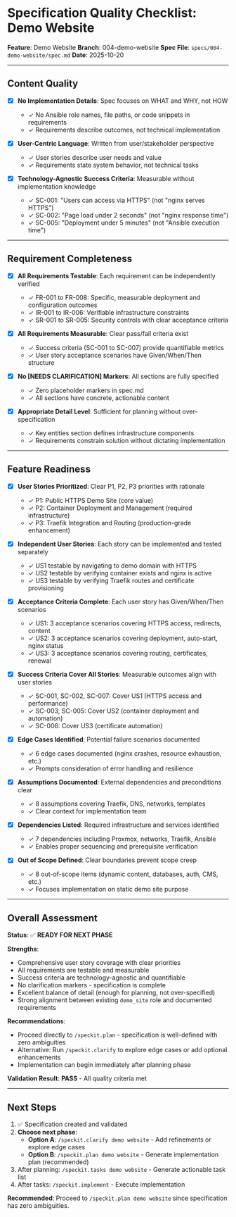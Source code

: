 # Specification Quality Checklist: Demo Website

**Feature**: Demo Website
**Branch**: 004-demo-website
**Spec File**: `specs/004-demo-website/spec.md`
**Date**: 2025-10-20

---

## Content Quality

- [x] **No Implementation Details**: Spec focuses on WHAT and WHY, not HOW
  - ✓ No Ansible role names, file paths, or code snippets in requirements
  - ✓ Requirements describe outcomes, not technical implementation

- [x] **User-Centric Language**: Written from user/stakeholder perspective
  - ✓ User stories describe user needs and value
  - ✓ Requirements state system behavior, not technical tasks

- [x] **Technology-Agnostic Success Criteria**: Measurable without implementation knowledge
  - ✓ SC-001: "Users can access via HTTPS" (not "nginx serves HTTPS")
  - ✓ SC-002: "Page load under 2 seconds" (not "nginx response time")
  - ✓ SC-005: "Deployment under 5 minutes" (not "Ansible execution time")

---

## Requirement Completeness

- [x] **All Requirements Testable**: Each requirement can be independently verified
  - ✓ FR-001 to FR-008: Specific, measurable deployment and configuration outcomes
  - ✓ IR-001 to IR-006: Verifiable infrastructure constraints
  - ✓ SR-001 to SR-005: Security controls with clear acceptance criteria

- [x] **All Requirements Measurable**: Clear pass/fail criteria exist
  - ✓ Success criteria (SC-001 to SC-007) provide quantifiable metrics
  - ✓ User story acceptance scenarios have Given/When/Then structure

- [x] **No [NEEDS CLARIFICATION] Markers**: All sections are fully specified
  - ✓ Zero placeholder markers in spec.md
  - ✓ All sections have concrete, actionable content

- [x] **Appropriate Detail Level**: Sufficient for planning without over-specification
  - ✓ Key entities section defines infrastructure components
  - ✓ Requirements constrain solution without dictating implementation

---

## Feature Readiness

- [x] **User Stories Prioritized**: Clear P1, P2, P3 priorities with rationale
  - ✓ P1: Public HTTPS Demo Site (core value)
  - ✓ P2: Container Deployment and Management (required infrastructure)
  - ✓ P3: Traefik Integration and Routing (production-grade enhancement)

- [x] **Independent User Stories**: Each story can be implemented and tested separately
  - ✓ US1 testable by navigating to demo domain with HTTPS
  - ✓ US2 testable by verifying container exists and nginx is active
  - ✓ US3 testable by verifying Traefik routes and certificate provisioning

- [x] **Acceptance Criteria Complete**: Each user story has Given/When/Then scenarios
  - ✓ US1: 3 acceptance scenarios covering HTTPS access, redirects, content
  - ✓ US2: 3 acceptance scenarios covering deployment, auto-start, nginx status
  - ✓ US3: 3 acceptance scenarios covering routing, certificates, renewal

- [x] **Success Criteria Cover All Stories**: Measurable outcomes align with user stories
  - ✓ SC-001, SC-002, SC-007: Cover US1 (HTTPS access and performance)
  - ✓ SC-003, SC-005: Cover US2 (container deployment and automation)
  - ✓ SC-006: Cover US3 (certificate automation)

- [x] **Edge Cases Identified**: Potential failure scenarios documented
  - ✓ 6 edge cases documented (nginx crashes, resource exhaustion, etc.)
  - ✓ Prompts consideration of error handling and resilience

- [x] **Assumptions Documented**: External dependencies and preconditions clear
  - ✓ 8 assumptions covering Traefik, DNS, networks, templates
  - ✓ Clear context for implementation team

- [x] **Dependencies Listed**: Required infrastructure and services identified
  - ✓ 7 dependencies including Proxmox, networks, Traefik, Ansible
  - ✓ Enables proper sequencing and prerequisite verification

- [x] **Out of Scope Defined**: Clear boundaries prevent scope creep
  - ✓ 8 out-of-scope items (dynamic content, databases, auth, CMS, etc.)
  - ✓ Focuses implementation on static demo site purpose

---

## Overall Assessment

**Status**: ✅ **READY FOR NEXT PHASE**

**Strengths**:
- Comprehensive user story coverage with clear priorities
- All requirements are testable and measurable
- Success criteria are technology-agnostic and quantifiable
- No clarification markers - specification is complete
- Excellent balance of detail (enough for planning, not over-specified)
- Strong alignment between existing `demo_site` role and documented requirements

**Recommendations**:
- Proceed directly to `/speckit.plan` - specification is well-defined with zero ambiguities
- Alternative: Run `/speckit.clarify` to explore edge cases or add optional enhancements
- Implementation can begin immediately after planning phase

**Validation Result**: **PASS** - All quality criteria met

---

## Next Steps

1. ✅ Specification created and validated
2. **Choose next phase**:
   - **Option A**: `/speckit.clarify demo website` - Add refinements or explore edge cases
   - **Option B**: `/speckit.plan demo website` - Generate implementation plan (recommended)
3. After planning: `/speckit.tasks demo website` - Generate actionable task list
4. After tasks: `/speckit.implement` - Execute implementation

**Recommended**: Proceed to `/speckit.plan demo website` since specification has zero ambiguities.
